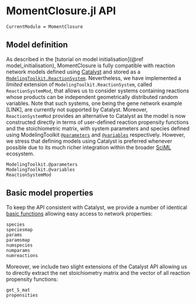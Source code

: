 # MomentClosure.jl API
```@meta
CurrentModule = MomentClosure
```

## Model definition

As described in the [tutorial on model initialisation](@ref model_initialisation), MomentClosure is fully compatible with reaction network models defined using [Catalyst](https://github.com/SciML/Catalyst.jl) and stored as a [`ModelingToolkit.ReactionSystem`](https://catalyst.sciml.ai/stable/api/catalyst_api/#ModelingToolkit.ReactionSystem). Nevertheless, we have implemented a *limited* extension of `ModelingToolkit.ReactionSystem`, called `ReactionSystemMod`, that allows us to consider systems containing reactions whose products can be independent geometrically distributed random variables. Note that such systems, one being the gene network example [LINK], are currently not supported by Catalyst. Moreover, `ReactionSystemMod` provides an alternative to Catalyst as the model is now constructed directly in terms of user-defined reaction propensity functions and the stoichiometric matrix, with system parameters and species defined using ModelingToolkit [`@parameters`](https://mtk.sciml.ai/stable/highlevel/#ModelingToolkit.@parameters) and [`@variables`](https://mtk.sciml.ai/stable/highlevel/#ModelingToolkit.@variables) respectively. However, we stress that defining models using Catalyst is preferred whenever possible due to its much richer integration within the broader [SciML](https://github.com/SciML/) ecosystem.

```@docs
ModelingToolkit.@parameters
ModelingToolkit.@variables
ReactionSystemMod
```

## Basic model properties

To keep the API consistent with Catalyst, we provide a number of identical [basic functions](https://catalyst.sciml.ai/stable/api/catalyst_api/#Basic-properties) allowing easy access to network properties:

```@docs
species
speciesmap
params
paramsmap
numspecies
numparams
numreactions
```

Moreover, we include two slight extensions of the Catalyst API allowing us to directly extract the
net stoichiometry matrix and the vector of all reaction propensity functions:

```@docs
get_S_mat
propensities
```
